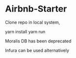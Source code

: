 # Airbnb-Starter

Clone repo in local system,

yarn install
yarn run

Moralis DB has been deprecated 

Infura can be used alternatively
